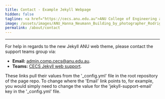 ```yaml
---
title: Contact - Example Jekyll Webpage
hidden: false
tagline: <a href="https://cecs.anu.edu.au">ANU College of Engineering and Computer Science</a>
image: /assets/images/ANU_Hanna_Neumann_Building_by_photographer_Rodrigo_Vargas.jpg
permalink: /about/contact
---
```


---

For help in regards to the new Jekyll ANU web theme, please contact the support teams group via:
 - **Email:** [admin.comp.cecs@anu.edu.au](mailto:{{site.jekyll-support-email}}).
 - **Teams:** [CECS Jekyll web support]({{site.jekyll-support-link}}).

These links pull their values from the '_config.yml' file in the root repository of the page repo. To change where the 'Email' link points to, for example, you would simply need to change the value for the 'jekyll-support-email' key in the '_config.yml' file.
